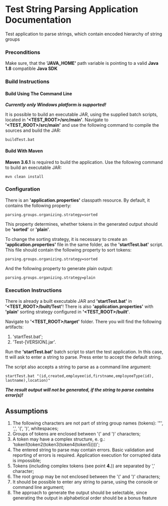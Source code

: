 # Test String Parsing Application Documentation
Test application to parse strings, which contain encoded hierarchy of string groups
### Preconditions
Make sure, that the **'JAVA_HOME'** path variable is pointing to a valid **Java 1.8** compatible **Java SDK**
### Build Instructions
#### Build Using The Command Line
**_Currently only Windows platform is supported!_**

It is possible to build an executable JAR, using the supplied batch scripts, located in **'&lt;TEST_ROOT&gt;/src/main'**.
Navigate to **'&lt;TEST_ROOT&gt;/src/main'** and use the following command to compile the sources and build the JAR:
```
buildTest.bat
```
#### Build With Maven
**Maven 3.6.1** is required to build the application.
Use the following command to build an executable JAR:
```
mvn clean install
```
### Configuration
There is an **'application.properties'** classpath resource. By default, it contains the following property:
```
parsing.groups.organizing.strategy=sorted
```

This property determines, whether tokens in the generated output should be **'sorted'** or **'plain'**.

To change the sorting strategy, it is necessary to create an **'application.properties'** file in the same folder, as the **'startTest.bat'** script.
This file should contain the following property to sort tokens:
```
parsing.groups.organizing.strategy=sorted
```
And the following property to generate plain output:
```
parsing.groups.organizing.strategy=plain
```
### Execution Instructions
There is already a built executable JAR and **'startTest.bat'** in **'&lt;TEST_ROOT&gt;/built/Test'**!
There is also **'application.properties'** with **'plain'** sorting strategy configured in **'&lt;TEST_ROOT&gt;/built'**.

Navigate to **'&lt;TEST_ROOT&gt;/target'** folder. There you will find the following artifacts:
1. 'startTest.bat';
2. 'Test-[VERSION].jar'.

Run the **'startTest.bat'** batch script to start the test application. In this case, tt will ask to enter a string to parse. Press enter to accept the default string.

The script also accepts a string to parse as a command line argument:
```
startTest.bat "(id,created,employee(id,firstname,employeeType(id), lastname),location)"
```
**_The result output will not be generated, if the string to parse contains error(s)!_**
## Assumptions
1. The following characters are not part of string group names (tokens): '"', ',', '(', ')', whitespaces;
2. Groups of tokens are enclosed between '(' and ')' characters;
3. A token may have a complex structure, e. g.: 'token1(token2(token3(token4(token5))))';
4. The entered string to parse may contain errors. Basic validation and reporting of errors is required. Application execution for corrupted data is impossible;
5. Tokens (including complex tokens (see point **4.**)) are separated by ',' character;
6. The root group may be not enclosed between the '(' and ')' characters;
7. It should be possible to enter any string to parse, using the console or command line argument;
8. The approach to generate the output should be selectable, since generating the output in alphabetical order should be a bonus feature
